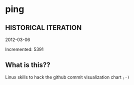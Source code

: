# ping

## HISTORICAL ITERATION
2012-03-06

Incremented: 5391

## What is this?? 
Linux skills to hack the github commit visualization chart `;-)`
